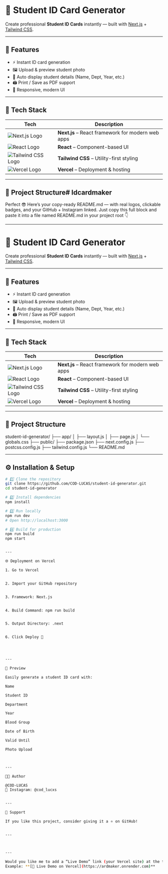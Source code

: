 # 🪪 Student ID Card Generator

Create professional **Student ID Cards** instantly — built with [Next.js](https://nextjs.org/) + [Tailwind CSS](https://tailwindcss.com/).

---

## 🚀 Features
- ⚡ Instant ID card generation  
- 🖼️ Upload & preview student photo  
- 🧾 Auto display student details (Name, Dept, Year, etc.)  
- 🖨️ Print / Save as PDF support  
- 📱 Responsive, modern UI  

---

## 🧰 Tech Stack

| Tech | Description |
|------|--------------|
| ![Next.js Logo](https://skillicons.dev/icons?i=nextjs) | **Next.js** – React framework for modern web apps |
| ![React Logo](https://skillicons.dev/icons?i=react) | **React** – Component-based UI |
| ![Tailwind CSS Logo](https://skillicons.dev/icons?i=tailwind) | **Tailwind CSS** – Utility-first styling |
| ![Vercel Logo](https://skillicons.dev/icons?i=vercel) | **Vercel** – Deployment & hosting |

---

## 📂 Project Structure# Idcardmaker
Perfect 😎 Here’s your copy-ready README.md — with real logos, clickable badges, and your GitHub + Instagram linked.
Just copy this full block and paste it into a file named README.md in your project root 👇


---

# 🪪 Student ID Card Generator

Create professional **Student ID Cards** instantly — built with [Next.js](https://nextjs.org/) + [Tailwind CSS](https://tailwindcss.com/).

---

## 🚀 Features
- ⚡ Instant ID card generation  
- 🖼️ Upload & preview student photo  
- 🧾 Auto display student details (Name, Dept, Year, etc.)  
- 🖨️ Print / Save as PDF support  
- 📱 Responsive, modern UI  

---

## 🧰 Tech Stack

| Tech | Description |
|------|--------------|
| ![Next.js Logo](https://skillicons.dev/icons?i=nextjs) | **Next.js** – React framework for modern web apps |
| ![React Logo](https://skillicons.dev/icons?i=react) | **React** – Component-based UI |
| ![Tailwind CSS Logo](https://skillicons.dev/icons?i=tailwind) | **Tailwind CSS** – Utility-first styling |
| ![Vercel Logo](https://skillicons.dev/icons?i=vercel) | **Vercel** – Deployment & hosting |

---

## 📂 Project Structure

student-id-generator/ ├── app/ │   ├── layout.js │   ├── page.js │   └── globals.css ├── public/ ├── package.json ├── next.config.js ├── postcss.config.js ├── tailwind.config.js └── README.md

---

## ⚙️ Installation & Setup

```bash
# 1️⃣ Clone the repository
git clone https://github.com/COD-LUCAS/student-id-generator.git
cd student-id-generator

# 2️⃣ Install dependencies
npm install

# 3️⃣ Run locally
npm run dev
# Open http://localhost:3000

# 4️⃣ Build for production
npm run build
npm start


---

🌐 Deployment on Vercel

1. Go to Vercel


2. Import your GitHub repository


3. Framework: Next.js


4. Build Command: npm run build


5. Output Directory: .next


6. Click Deploy 🚀




---

📸 Preview

Easily generate a student ID card with:

Name

Student ID

Department

Year

Blood Group

Date of Birth

Valid Until

Photo Upload



---

🧑‍💻 Author

@COD-LUCAS
📸 Instagram: @cod_lucxs


---

💖 Support

If you like this project, consider giving it a ⭐ on GitHub!


---



---

Would you like me to add a “Live Demo” link (your Vercel site) at the top with a button-style badge too?  
Example: **[🔗 Live Demo on Vercel](https://ardmaker.onrender.com)**
